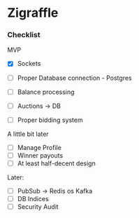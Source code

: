 # Zigraffle

### Checklist

MVP
- [x] Sockets
- [ ] Proper Database connection - Postgres
- [ ] Balance processing
- [ ] Auctions -> DB
- [ ] Proper bidding system


A little bit later
- [ ] Manage Profile
- [ ] Winner payouts
- [ ] At least half-decent design

Later:
- [ ] PubSub -> Redis os Kafka
- [ ] DB Indices
- [ ] Security Audit
